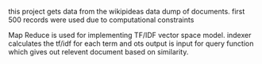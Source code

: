 this project gets data from the wikipideas data dump of documents. first 500 records were used due to computational constraints

Map Reduce is used for implementing TF/IDF vector space model. indexer calculates the tf/idf for each term and ots output is input for query function which gives out relevent document based on similarity.